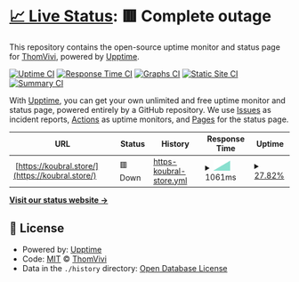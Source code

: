 # [📈 Live Status](https://ThomVivi.github.io/phish-monitor): <!--live status--> **🟥 Complete outage**

This repository contains the open-source uptime monitor and status page for [ThomVivi](https://ThomVivi.github.io/phish-monitor), powered by [Upptime](https://github.com/upptime/upptime).

[![Uptime CI](https://github.com/ThomVivi/phish-monitor/workflows/Uptime%20CI/badge.svg)](https://github.com/ThomVivi/phish-monitor/actions?query=workflow%3A%22Uptime+CI%22)
[![Response Time CI](https://github.com/ThomVivi/phish-monitor/workflows/Response%20Time%20CI/badge.svg)](https://github.com/ThomVivi/phish-monitor/actions?query=workflow%3A%22Response+Time+CI%22)
[![Graphs CI](https://github.com/ThomVivi/phish-monitor/workflows/Graphs%20CI/badge.svg)](https://github.com/ThomVivi/phish-monitor/actions?query=workflow%3A%22Graphs+CI%22)
[![Static Site CI](https://github.com/ThomVivi/phish-monitor/workflows/Static%20Site%20CI/badge.svg)](https://github.com/ThomVivi/phish-monitor/actions?query=workflow%3A%22Static+Site+CI%22)
[![Summary CI](https://github.com/ThomVivi/phish-monitor/workflows/Summary%20CI/badge.svg)](https://github.com/ThomVivi/phish-monitor/actions?query=workflow%3A%22Summary+CI%22)

With [Upptime](https://upptime.js.org), you can get your own unlimited and free uptime monitor and status page, powered entirely by a GitHub repository. We use [Issues](https://github.com/ThomVivi/phish-monitor/issues) as incident reports, [Actions](https://github.com/ThomVivi/phish-monitor/actions) as uptime monitors, and [Pages](https://ThomVivi.github.io/phish-monitor) for the status page.

<!--start: status pages-->
<!-- This summary is generated by Upptime (https://github.com/upptime/upptime) -->
<!-- Do not edit this manually, your changes will be overwritten -->
<!-- prettier-ignore -->
| URL | Status | History | Response Time | Uptime |
| --- | ------ | ------- | ------------- | ------ |
| <img alt="" src="https://icons.duckduckgo.com/ip3/koubral.store.ico" height="13"> [https://koubral.store/](https://koubral.store/) | 🟥 Down | [https-koubral-store.yml](https://github.com/ThomVivi/phish-monitor/commits/HEAD/history/https-koubral-store.yml) | <details><summary><img alt="Response time graph" src="./graphs/https-koubral-store/response-time-week.png" height="20"> 1061ms</summary><br><a href="https://ThomVivi.github.io/phish-monitor/history/https-koubral-store"><img alt="Response time 1061" src="https://img.shields.io/endpoint?url=https%3A%2F%2Fraw.githubusercontent.com%2FThomVivi%2Fphish-monitor%2FHEAD%2Fapi%2Fhttps-koubral-store%2Fresponse-time.json"></a><br><a href="https://ThomVivi.github.io/phish-monitor/history/https-koubral-store"><img alt="24-hour response time 1061" src="https://img.shields.io/endpoint?url=https%3A%2F%2Fraw.githubusercontent.com%2FThomVivi%2Fphish-monitor%2FHEAD%2Fapi%2Fhttps-koubral-store%2Fresponse-time-day.json"></a><br><a href="https://ThomVivi.github.io/phish-monitor/history/https-koubral-store"><img alt="7-day response time 1061" src="https://img.shields.io/endpoint?url=https%3A%2F%2Fraw.githubusercontent.com%2FThomVivi%2Fphish-monitor%2FHEAD%2Fapi%2Fhttps-koubral-store%2Fresponse-time-week.json"></a><br><a href="https://ThomVivi.github.io/phish-monitor/history/https-koubral-store"><img alt="30-day response time 1061" src="https://img.shields.io/endpoint?url=https%3A%2F%2Fraw.githubusercontent.com%2FThomVivi%2Fphish-monitor%2FHEAD%2Fapi%2Fhttps-koubral-store%2Fresponse-time-month.json"></a><br><a href="https://ThomVivi.github.io/phish-monitor/history/https-koubral-store"><img alt="1-year response time 1061" src="https://img.shields.io/endpoint?url=https%3A%2F%2Fraw.githubusercontent.com%2FThomVivi%2Fphish-monitor%2FHEAD%2Fapi%2Fhttps-koubral-store%2Fresponse-time-year.json"></a></details> | <details><summary><a href="https://ThomVivi.github.io/phish-monitor/history/https-koubral-store">27.82%</a></summary><a href="https://ThomVivi.github.io/phish-monitor/history/https-koubral-store"><img alt="All-time uptime 27.82%" src="https://img.shields.io/endpoint?url=https%3A%2F%2Fraw.githubusercontent.com%2FThomVivi%2Fphish-monitor%2FHEAD%2Fapi%2Fhttps-koubral-store%2Fuptime.json"></a><br><a href="https://ThomVivi.github.io/phish-monitor/history/https-koubral-store"><img alt="24-hour uptime 27.82%" src="https://img.shields.io/endpoint?url=https%3A%2F%2Fraw.githubusercontent.com%2FThomVivi%2Fphish-monitor%2FHEAD%2Fapi%2Fhttps-koubral-store%2Fuptime-day.json"></a><br><a href="https://ThomVivi.github.io/phish-monitor/history/https-koubral-store"><img alt="7-day uptime 27.82%" src="https://img.shields.io/endpoint?url=https%3A%2F%2Fraw.githubusercontent.com%2FThomVivi%2Fphish-monitor%2FHEAD%2Fapi%2Fhttps-koubral-store%2Fuptime-week.json"></a><br><a href="https://ThomVivi.github.io/phish-monitor/history/https-koubral-store"><img alt="30-day uptime 27.82%" src="https://img.shields.io/endpoint?url=https%3A%2F%2Fraw.githubusercontent.com%2FThomVivi%2Fphish-monitor%2FHEAD%2Fapi%2Fhttps-koubral-store%2Fuptime-month.json"></a><br><a href="https://ThomVivi.github.io/phish-monitor/history/https-koubral-store"><img alt="1-year uptime 27.82%" src="https://img.shields.io/endpoint?url=https%3A%2F%2Fraw.githubusercontent.com%2FThomVivi%2Fphish-monitor%2FHEAD%2Fapi%2Fhttps-koubral-store%2Fuptime-year.json"></a></details>

<!--end: status pages-->

[**Visit our status website →**](https://ThomVivi.github.io/phish-monitor)

## 📄 License

- Powered by: [Upptime](https://github.com/upptime/upptime)
- Code: [MIT](./LICENSE) © [ThomVivi](https://ThomVivi.github.io/phish-monitor)
- Data in the `./history` directory: [Open Database License](https://opendatacommons.org/licenses/odbl/1-0/)
